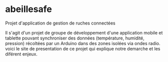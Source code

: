 # abeillesafe
Projet d'application de gestion de ruches connectées

Il s'agit d'un projet de groupe de développement d'une application mobile
et tablette pouvant synchroniser des données (température, humidité, pression) récoltées par un Arduino dans des zones isolées via ondes radio. 
voici le site de presentation de ce projet qui explique notre demarche et les diférent enjeux. 


